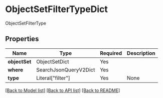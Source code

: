 # ObjectSetFilterTypeDict

ObjectSetFilterType

## Properties
| Name | Type | Required | Description |
| ------------ | ------------- | ------------- | ------------- |
**objectSet** | ObjectSetDict | Yes |  |
**where** | SearchJsonQueryV2Dict | Yes |  |
**type** | Literal["filter"] | Yes | None |


[[Back to Model list]](../../../README.md#models-v1-link) [[Back to API list]](../../../README.md#apis-v1-link) [[Back to README]](../../../README.md)
